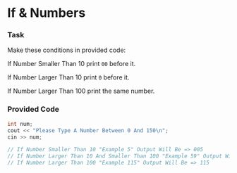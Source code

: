 # If & Numbers

### Task

Make these conditions in provided code:

If Number Smaller Than 10 print `00` before it.

If Number Larger Than 10 print `0` before it.

If Number Larger Than 100 print the same number.

### Provided Code
```cpp 
int num;
cout << "Please Type A Number Between 0 And 150\n";
cin >> num;

// If Number Smaller Than 10 "Example 5" Output Will Be => 005
// If Number Larger Than 10 And Smaller Than 100 "Example 59" Output Will Be => 059
// If Number Larger Than 100 "Example 115" Output Will Be => 115
